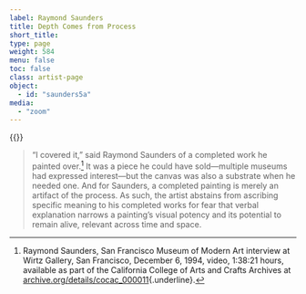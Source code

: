 ```yaml
---
label: Raymond Saunders
title: Depth Comes from Process
short_title:
type: page
weight: 584
menu: false
toc: false
class: artist-page
object:
  - id: "saunders5a"
media:
  - "zoom"
---
```

{{<q-figure id="saunders5a">}}

>“I covered it,” said Raymond Saunders of a completed work he painted over.[^1] It was a piece he could have sold—multiple museums had expressed interest—but the canvas was also a substrate when he needed one. And for Saunders, a completed painting is merely an artifact of the process. As such, the artist abstains from ascribing specific meaning to his completed works for fear that verbal explanation narrows a painting’s visual potency and its potential to remain alive, relevant across time and space.

[^1]: Raymond Saunders, San Francisco Museum of Modern Art interview at Wirtz Gallery, San Francisco, December 6, 1994, video, 1:38:21 hours, available as part of the California College of Arts and Crafts Archives at [archive.org/details/cocac\_000011](https://archive.org/details/cocac\_000011){.underline}.
